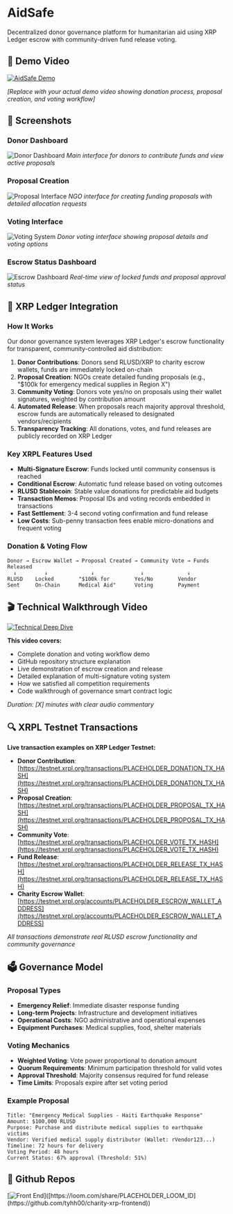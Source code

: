 # AidSafe

Decentralized donor governance platform for humanitarian aid using XRP Ledger escrow with community-driven fund release voting.

## 🎥 Demo Video

[![AidSafe Demo](https://img.youtube.com/vi/PLACEHOLDER_VIDEO_ID/0.jpg)](https://www.youtube.com/watch?v=PLACEHOLDER_VIDEO_ID)

*[Replace with your actual demo video showing donation process, proposal creation, and voting workflow]*

## 📱 Screenshots

### Donor Dashboard
![Donor Dashboard](./screenshots/donor-dashboard.png)
*Main interface for donors to contribute funds and view active proposals*

### Proposal Creation
![Proposal Interface](./screenshots/proposal-creation.png)
*NGO interface for creating funding proposals with detailed allocation requests*

### Voting Interface
![Voting System](./screenshots/voting-interface.png)
*Donor voting interface showing proposal details and voting options*

### Escrow Status Dashboard
![Escrow Dashboard](./screenshots/escrow-dashboard.png)
*Real-time view of locked funds and proposal approval status*

## 🔗 XRP Ledger Integration

### How It Works

Our donor governance system leverages XRP Ledger's escrow functionality for transparent, community-controlled aid distribution:

1. **Donor Contributions**: Donors send RLUSD/XRP to charity escrow wallets, funds are immediately locked on-chain
2. **Proposal Creation**: NGOs create detailed funding proposals (e.g., "$100k for emergency medical supplies in Region X")
3. **Community Voting**: Donors vote yes/no on proposals using their wallet signatures, weighted by contribution amount
4. **Automated Release**: When proposals reach majority approval threshold, escrow funds are automatically released to designated vendors/recipients
5. **Transparency Tracking**: All donations, votes, and fund releases are publicly recorded on XRP Ledger

### Key XRPL Features Used

- **Multi-Signature Escrow**: Funds locked until community consensus is reached
- **Conditional Escrow**: Automatic fund release based on voting outcomes
- **RLUSD Stablecoin**: Stable value donations for predictable aid budgets
- **Transaction Memos**: Proposal IDs and voting records embedded in transactions
- **Fast Settlement**: 3-4 second voting confirmation and fund release
- **Low Costs**: Sub-penny transaction fees enable micro-donations and frequent voting

### Donation & Voting Flow

```
Donor → Escrow Wallet → Proposal Created → Community Vote → Funds Released
  ↓         ↓              ↓               ↓              ↓
RLUSD    Locked        "$100k for        Yes/No        Vendor
Sent     On-Chain      Medical Aid"      Voting        Payment
```

## 🎬 Technical Walkthrough Video

[![Technical Deep Dive](https://img.youtube.com/vi/PLACEHOLDER_TECH_VIDEO_ID/0.jpg)](https://loom.com/share/PLACEHOLDER_LOOM_ID)

**This video covers:**
- Complete donation and voting workflow demo
- GitHub repository structure explanation
- Live demonstration of escrow creation and release
- Detailed explanation of multi-signature voting system
- How we satisfied all competition requirements
- Code walkthrough of governance smart contract logic

*Duration: [X] minutes with clear audio commentary*

## 🔍 XRPL Testnet Transactions

**Live transaction examples on XRP Ledger Testnet:**

- **Donor Contribution**: [https://testnet.xrpl.org/transactions/PLACEHOLDER_DONATION_TX_HASH](https://testnet.xrpl.org/transactions/PLACEHOLDER_DONATION_TX_HASH)
- **Proposal Creation**: [https://testnet.xrpl.org/transactions/PLACEHOLDER_PROPOSAL_TX_HASH](https://testnet.xrpl.org/transactions/PLACEHOLDER_PROPOSAL_TX_HASH)
- **Community Vote**: [https://testnet.xrpl.org/transactions/PLACEHOLDER_VOTE_TX_HASH](https://testnet.xrpl.org/transactions/PLACEHOLDER_VOTE_TX_HASH)
- **Fund Release**: [https://testnet.xrpl.org/transactions/PLACEHOLDER_RELEASE_TX_HASH](https://testnet.xrpl.org/transactions/PLACEHOLDER_RELEASE_TX_HASH)
- **Charity Escrow Wallet**: [https://testnet.xrpl.org/accounts/PLACEHOLDER_ESCROW_WALLET_ADDRESS](https://testnet.xrpl.org/accounts/PLACEHOLDER_ESCROW_WALLET_ADDRESS)

*All transactions demonstrate real RLUSD escrow functionality and community governance*

## 🗳️ Governance Model

### Proposal Types
- **Emergency Relief**: Immediate disaster response funding
- **Long-term Projects**: Infrastructure and development initiatives  
- **Operational Costs**: NGO administrative and operational expenses
- **Equipment Purchases**: Medical supplies, food, shelter materials

### Voting Mechanics
- **Weighted Voting**: Vote power proportional to donation amount
- **Quorum Requirements**: Minimum participation threshold for valid votes
- **Approval Threshold**: Majority consensus required for fund release
- **Time Limits**: Proposals expire after set voting period

### Example Proposal
```
Title: "Emergency Medical Supplies - Haiti Earthquake Response"
Amount: $100,000 RLUSD
Purpose: Purchase and distribute medical supplies to earthquake victims
Vendor: Verified medical supply distributor (Wallet: rVendor123...)
Timeline: 72 hours for delivery
Voting Period: 48 hours
Current Status: 67% approval (Threshold: 51%)
```

## 🚀 Github Repos

[![Front End]([https://img.youtube.com/vi/PLACEHOLDER_TECH_VIDEO_ID/0.jpg](https://github.com/tyhh00/charity-xrp-frontend))]([https://loom.com/share/PLACEHOLDER_LOOM_ID](https://github.com/tyhh00/charity-xrp-frontend))
